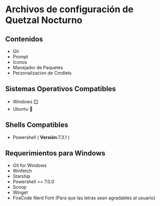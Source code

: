 # Archivos de configuración de Quetzal Nocturno

## Contenidos
* Git
* Prompt
* Iconos
* Manejador de Paquetes
* Perzonalizacion de Cmdlets

## Sistemas Operativos Compatibles
* Windows 🪟
* Ubuntu 🐧

## Shells Compatibles
* Powershell ( **Versión**:7.3.1 )

## Requerimientos para Windows
* Git for Windows
* Winfetch
* Starship
* Powershell >= 7.0.0
* Scoop
* Winget
* FiraCode Nerd Font (Para que las letras sean agradables al usuario)
